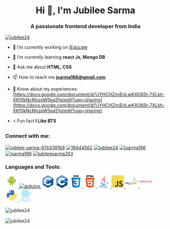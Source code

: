 <h1 align="center">Hi 👋, I'm Jubilee Sarma</h1>
<h3 align="center">A passionate frontend developer from India</h3>

<p align="left"> <a href="https://github.com/ryo-ma/github-profile-trophy"><img src="https://github-profile-trophy.vercel.app/?username=jubilee24" alt="jubilee24" /></a> </p>

- 🔭 I’m currently working on [iEducate](https://github.com/jubilee24/iEducate)

- 🌱 I’m currently learning **react Js, Mongo DB**

- 💬 Ask me about **HTML, CSS**

- 📫 How to reach me **jsarma166@gmail.com**

- 📄 Know about my experiences [https://docs.google.com/document/d/1JYHCHZmiEnLwKXO6St-7XLkh-XKf0kNcMxzpW5ea51g/edit?usp=sharing](https://docs.google.com/document/d/1JYHCHZmiEnLwKXO6St-7XLkh-XKf0kNcMxzpW5ea51g/edit?usp=sharing)

- ⚡ Fun fact **I Like BTS**

<h3 align="left">Connect with me:</h3>
<p align="left">
<a href="https://linkedin.com/in/jubilee-sarma-97b3391b9" target="blank"><img align="center" src="https://raw.githubusercontent.com/rahuldkjain/github-profile-readme-generator/master/src/images/icons/Social/linked-in-alt.svg" alt="jubilee-sarma-97b3391b9" height="30" width="40" /></a>
<a href="https://stackoverflow.com/users/16444562" target="blank"><img align="center" src="https://raw.githubusercontent.com/rahuldkjain/github-profile-readme-generator/master/src/images/icons/Social/stack-overflow.svg" alt="16444562" height="30" width="40" /></a>
<a href="https://www.codechef.com/users/jubilee24" target="blank"><img align="center" src="https://cdn.jsdelivr.net/npm/simple-icons@3.1.0/icons/codechef.svg" alt="jubilee24" height="30" width="40" /></a>
<a href="https://www.hackerrank.com/jsarma166" target="blank"><img align="center" src="https://raw.githubusercontent.com/rahuldkjain/github-profile-readme-generator/master/src/images/icons/Social/hackerrank.svg" alt="jsarma166" height="30" width="40" /></a>
<a href="https://www.leetcode.com/jsarma166" target="blank"><img align="center" src="https://raw.githubusercontent.com/rahuldkjain/github-profile-readme-generator/master/src/images/icons/Social/leet-code.svg" alt="jsarma166" height="30" width="40" /></a>
<a href="https://auth.geeksforgeeks.org/user/jubileesarma263" target="blank"><img align="center" src="https://raw.githubusercontent.com/rahuldkjain/github-profile-readme-generator/master/src/images/icons/Social/geeks-for-geeks.svg" alt="jubileesarma263" height="30" width="40" /></a>
</p>

<h3 align="left">Languages and Tools:</h3>
<p align="left"> <a href="https://developer.android.com" target="_blank" rel="noreferrer"> <img src="https://raw.githubusercontent.com/devicons/devicon/master/icons/android/android-original-wordmark.svg" alt="android" width="40" height="40"/> </a> <a href="https://www.arduino.cc/" target="_blank" rel="noreferrer"> <img src="https://cdn.worldvectorlogo.com/logos/arduino-1.svg" alt="arduino" width="40" height="40"/> </a> <a href="https://www.cprogramming.com/" target="_blank" rel="noreferrer"> <img src="https://raw.githubusercontent.com/devicons/devicon/master/icons/c/c-original.svg" alt="c" width="40" height="40"/> </a> <a href="https://www.w3schools.com/cpp/" target="_blank" rel="noreferrer"> <img src="https://raw.githubusercontent.com/devicons/devicon/master/icons/cplusplus/cplusplus-original.svg" alt="cplusplus" width="40" height="40"/> </a> <a href="https://www.w3schools.com/css/" target="_blank" rel="noreferrer"> <img src="https://raw.githubusercontent.com/devicons/devicon/master/icons/css3/css3-original-wordmark.svg" alt="css3" width="40" height="40"/> </a> <a href="https://www.w3.org/html/" target="_blank" rel="noreferrer"> <img src="https://raw.githubusercontent.com/devicons/devicon/master/icons/html5/html5-original-wordmark.svg" alt="html5" width="40" height="40"/> </a> <a href="https://www.java.com" target="_blank" rel="noreferrer"> <img src="https://raw.githubusercontent.com/devicons/devicon/master/icons/java/java-original.svg" alt="java" width="40" height="40"/> </a> <a href="https://developer.mozilla.org/en-US/docs/Web/JavaScript" target="_blank" rel="noreferrer"> <img src="https://raw.githubusercontent.com/devicons/devicon/master/icons/javascript/javascript-original.svg" alt="javascript" width="40" height="40"/> </a> <a href="https://www.mysql.com/" target="_blank" rel="noreferrer"> <img src="https://raw.githubusercontent.com/devicons/devicon/master/icons/mysql/mysql-original-wordmark.svg" alt="mysql" width="40" height="40"/> </a> <a href="https://www.oracle.com/" target="_blank" rel="noreferrer"> <img src="https://raw.githubusercontent.com/devicons/devicon/master/icons/oracle/oracle-original.svg" alt="oracle" width="40" height="40"/> </a> <a href="https://www.python.org" target="_blank" rel="noreferrer"> <img src="https://raw.githubusercontent.com/devicons/devicon/master/icons/python/python-original.svg" alt="python" width="40" height="40"/> </a> <a href="https://reactjs.org/" target="_blank" rel="noreferrer"> <img src="https://raw.githubusercontent.com/devicons/devicon/master/icons/react/react-original-wordmark.svg" alt="react" width="40" height="40"/> </a> </p>

<p><img align="center" src="https://github-readme-stats.vercel.app/api/top-langs?username=jubilee24&show_icons=true&locale=en&layout=compact" alt="jubilee24" /></p>

<p><img align="center" src="https://github-readme-streak-stats.herokuapp.com/?user=jubilee24&" alt="jubilee24" /></p>

